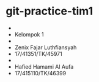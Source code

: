 # git-practice-tim1
+
+ Kelompok 1
+
+ Zenix Fajar Luthfiansyah
+ 17/41351/TK/45971
+
+ Hafied Hamami Al Aufa
+ 17/415110/TK/46399
